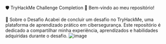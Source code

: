 🛡️ TryHackMe Challenge Completion 🎉
Bem-vindo ao meu repositório!

📜 Sobre o Desafio
Acabei de concluir um desafio no TryHackMe, uma plataforma de aprendizado prático em cibersegurança. Este repositório é dedicado a compartilhar minha experiência, aprendizados e habilidades adquiridas durante o desafio.
![image](https://github.com/user-attachments/assets/1e68cb52-744f-41f1-a8f1-a3b4282124a9)


